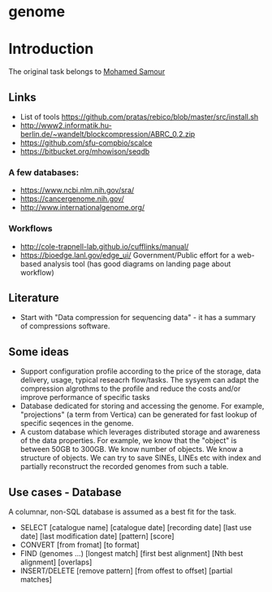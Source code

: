 # genome 

# Introduction

The original task belongs to [Mohamed Samour](https://www.linkedin.com/in/mohamed-samour-63794235/) 

## Links 

*  List of tools https://github.com/pratas/rebico/blob/master/src/install.sh
*  http://www2.informatik.hu-berlin.de/~wandelt/blockcompression/ABRC_0.2.zip
*  https://github.com/sfu-compbio/scalce
*  https://bitbucket.org/mhowison/seqdb


### A few databases:
*  https://www.ncbi.nlm.nih.gov/sra/
*  https://cancergenome.nih.gov/
*  http://www.internationalgenome.org/

### Workflows

*  http://cole-trapnell-lab.github.io/cufflinks/manual/
*  https://bioedge.lanl.gov/edge_ui/  Government/Public effort for a web-based analysis tool (has good diagrams on landing page about workflow)

## Literature 

*  Start with "Data compression for sequencing data" - it has a summary of compressions software.

## Some ideas

*  Support configuration profile according to the price of the storage, data delivery, usage, typical reseacrh flow/tasks. The sysyem can adapt the compression algrothms to the profile and reduce the costs and/or improve performance of specific tasks
*  Database dedicated for storing and accessing the genome. For example, "projections" (a term from Vertica) can be generated for fast lookup of specific seqences in the genome. 
*  A custom database which leverages distributed storage and awareness of the data properties. For example, we know that the "object" is between 50GB to 300GB. We know number of objects. We know a structure of objects. We can try to save SINEs, LINEs etc with index and partially reconstruct the recorded genomes from such a table.


## Use cases - Database

A columnar, non-SQL database is assumed as a best fit for the task.

*  SELECT [catalogue name] [catalogue date] [recording date] [last use date] [last modification date] [pattern] [score]
*  CONVERT [from fromat] [to format]
*  FIND (genomes ...) [longest match] [first best alignment] [Nth best alignment] [overlaps]
*  INSERT/DELETE [remove pattern] [from offest to offset] [partial matches]
